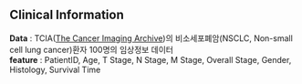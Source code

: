 ## Clinical Information 
**Data** : TCIA([The Cancer Imaging Archive](https://www.cancerimagingarchive.net/))의 비소세포폐암(NSCLC, Non-small cell lung cancer)환자 100명의 임상정보 데이터   
**feature** : PatientID, Age, T Stage, N Stage, M Stage, Overall Stage, Gender, Histology, Survival Time 


